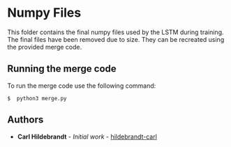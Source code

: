 # Numpy Files

This folder contains the final numpy files used by the LSTM during training. The final files have been removed due to size. They can be recreated using the provided merge code.

## Running the merge code

To run the merge code use the following command:

```
$  python3 merge.py
```

## Authors

* **Carl Hildebrandt** - *Initial work* - [hildebrandt-carl](https://github.com/hildebrandt-carl)
